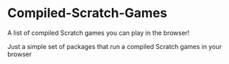 # Compiled-Scratch-Games
A list of compiled Scratch games you can play in the browser!

Just a simple set of packages that run a compiled Scratch games in your browser
